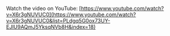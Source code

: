 Watch the video on YouTube: [https://www.youtube.com/watch?v=X6r3gNUVUC0](https://www.youtube.com/watch?v=X6r3gNUVUC0&list=PLdgq5G0ox73UY-EJlU9AQmJ5YksqNVb8H&index=18)